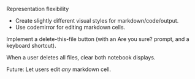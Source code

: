 
Representation flexibility

 * Create slightly different visual styles for markdown/code/output.
 * Use codemirror for editing markdown cells.

Implement a delete-this-file button (with an Are you sure? prompt, and a
keyboard shortcut).

When a user deletes all files, clear both notebook displays.

Future: Let users edit *any* markdown cell.
